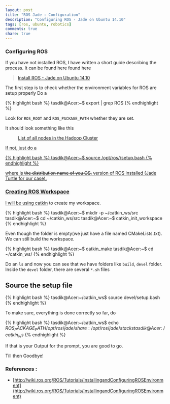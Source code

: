 ```yaml
---
layout: post
title: "ROS Jade : Configuration"
description: "Configuring ROS - Jade on Ubuntu 14.10"
tags: [ros, ubuntu, robotics]
comments: true
share: true
---
```



### Configuring ROS

If you have not installed ROS, I have written a short guide describing the process. It can be found here found here

> [Install ROS - Jade on Ubuntu 14.10](https://www.tasdikrahman.com/2015/08/28/Install-ROS-Jade-on-Ubuntu-14.10/)

The first step is to check whether the environment variables for ROS are setup properly
Do a 

{% highlight bash %}
tasdik@Acer:~$ export | grep ROS
{% endhighlight %}


Look for `ROS_ROOT` and `ROS_PACKAGE_PATH` whether they are set.

It should look something like this

<figure>
  <a href="/images/path_ros.jpg"><img src="/images/path_ros.jpg" alt="">
  <figcaption>List of all nodes in the Hadoop Cluster</figcaption>
</figure>

If not, just do a 


{% highlight bash %}
tasdik@Acer:~$ source /opt/ros/<distro>/setup.bash
{% endhighlight %}


where <distro> is <del>the distribution name of you OS.</del>  version of ROS installed (Jade Turtle for our case). 


### Creating ROS Workspace

I will be using [catkin](http://wiki.ros.org/catkin) to create my workspace.


{% highlight bash %}
tasdik@Acer:~$ mkdir -p ~/catkin_ws/src
tasdik@Acer:~$ cd ~/catkin_ws/src
tasdik@Acer:~$ catkin_init_workspace
{% endhighlight %}


Even though the folder is empty(we just have a file named CMakeLists.txt). We can still build the workspace.


{% highlight bash %}
tasdik@Acer:~$ catkin_make
tasdik@Acer:~$ cd ~/catkin_ws/
{% endhighlight %}


Do an `ls` and now you can see that we have folders like `build`, `devel` folder. 
Inside the `devel` folder, there are several `*.sh` files

## Source the setup file


{% highlight bash %}
tasdik@Acer:~/catkin_ws$ source devel/setup.bash
{% endhighlight %}

To make sure, everything is done correctly so far, do

{% highlight bash %}
tasdik@Acer:~/catkin_ws$ echo $ROS_PACKAGE_PATH
/opt/ros/jade/share:/opt/ros/jade/stacks
tasdik@Acer:~/catkin_ws$
{% endhighlight %}


If that is your Output for the prompt, you are good to go.
  

Till then Goodbye!

### References : 


* [http://wiki.ros.org/ROS/Tutorials/InstallingandConfiguringROSEnvironment](http://wiki.ros.org/ROS/Tutorials/InstallingandConfiguringROSEnvironment)